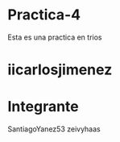# Practica-4
Esta es una practica en trios

# iicarlosjimenez

# Integrante 
SantiagoYanez53
zeivyhaas
